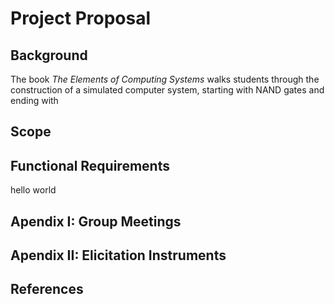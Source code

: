 # Project Proposal

## Background
The book *The Elements of Computing Systems* walks students through the construction of a simulated computer system, starting with NAND gates and ending with

## Scope

## Functional Requirements
hello world

## Apendix I: Group Meetings

## Apendix II: Elicitation Instruments

## References
